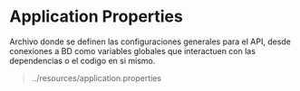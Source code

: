 # Application Properties

Archivo donde se definen las configuraciones generales para el API, desde conexiones a BD como variables globales que interactuen con las dependencias o el codigo en si mismo.  

> ../resources/application.properties
